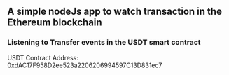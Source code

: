 ## A simple nodeJs app to watch transaction in the Ethereum blockchain

### Listening to Transfer events in the USDT smart contract

USDT Contract Address: 0xdAC17F958D2ee523a2206206994597C13D831ec7
